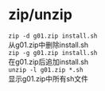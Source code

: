# zip/unzip
`zip -d g01.zip install.sh`  
从g01.zip中删除install.sh<br/>
`zip -g g01.zip install.sh`  
在g01.zip后追加install.sh<br/>
`unzip -l g01.zip *.sh`<br/>
显示g01.zip中所有sh文件  
